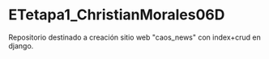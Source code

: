 # ETetapa1_ChristianMorales06D
Repositorio destinado a creación sitio web "caos_news" con index+crud en django.
